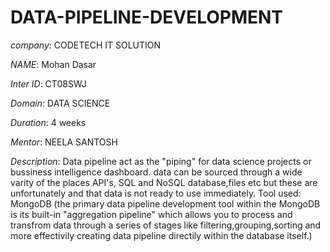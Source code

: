 # DATA-PIPELINE-DEVELOPMENT

*company*: CODETECH IT SOLUTION

*NAME*: Mohan Dasar

*Inter ID*: CT08SWJ

*Domain*: DATA SCIENCE

*Duration*: 4 weeks

*Mentor*: NEELA SANTOSH

*Description*: Data pipeline act as the "piping" for data science projects or bussiness intelligence dashboard. data can be sourced through a wide varity of the places API's, 
 SQL and NoSQL database,files etc but these are unfortunately and that data is not ready to use immediately.
 Tool used: MongoDB (the primary data pipeline development tool within the MongoDB is its built-in "aggregation pipeline" which allows you to process and transfrom data 
 through a series of stages like filtering,grouping,sorting and more effectivily creating data pipeline directily within the database itself.)  
